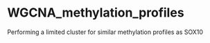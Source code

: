 # WGCNA_methylation_profiles
Performing a limited cluster for similar methylation profiles as SOX10
